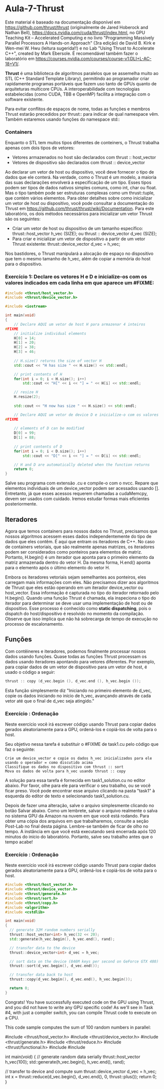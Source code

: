 # Aula-7-Thrust
Este material é baseado na documentação disponível em https://github.com/thrust/thrust (originalmente de Jared Hoberock and Nathan Bell), https://docs.nvidia.com/cuda/thrust/index.html, no GPU Teaching Kit – Accelerated Computing e no livro  "Programming Massively Parallel Processors A Hands-on Approach" (3ra edição) de David B. Kirk e Wen-mei W. Hwu (leitura sugerida!!) e no Lab "Using Thrust to Accelerate C++", created by Mark Ebersole. É recomendável também fazer o laboratório em https://courses.nvidia.com/courses/course-v1:DLI+L-AC-18+V1/.

**Thrust** é uma biblioteca de algoritmos paralelos que se assemelha muito ao STL (C++ Standard Template Library), permitindo ao programador criar rapidamente programas portáveis que fazem uso tanto de GPUs quanto de arquiteturas multicore CPUs.  A interoperabilidade com tecnologias estabelecidas (como CUDA, TBB e OpenMP) facilita a integração com o software existente.

Para evitar conflitos de espaços de nome,  todas as funções e membros Thrust estarão precedidos por thrust:: para indicar de qual  namespace vêm. Também estaremos usando funções do namespace std:: 

### Containers ###
Enquanto o STL tem muitos tipos diferentes de conteiners, o Thrust trabalha apenas com dois tipos de vetores:
- Vetores armazenados no host são declarados com thrust :: host_vector <type>
- Vetores de dispositivo são declarados com thrust :: device_vector <type>

Ao declarar um vetor de host ou dispositivo, você deve fornecer o tipo de dados que ele conterá. Na verdade, como o Thrust é um modelo, a maioria das suas declarações envolverá a especificação de um tipo. Esses tipos podem ser tipos de dados nativos simples comuns, como int, char ou float. Mas o tipo também pode ser estruturas complexas como um thrust::tuple, que contém vários elementos. Para obter detalhes sobre como inicializar um vetor de host ou dispositivo, você pode consultar a documentação do Thrust em https://github.com/thrust/thrust/wiki/Documentation. Para este laboratório, os dois métodos necessários para inicializar um vetor Thrust são os seguintes:

- Criar um vetor de host ou dispositivo de um tamanho específico: thrust::host_vector <type> h_vec (SIZE); ou thrust :: device_vector <type> d_vec (SIZE); 
- Para criar e inicializar um vetor de dispositivo a partir de um vetor Thrust existente: thrust::device_vector <type> d_vec = h_vec;
   
Nos bastidores, o Thrust manipulará a alocação de espaço no dispositivo que tem o mesmo tamanho de h_vec, além de copiar a memória do host para o dispositivo.
### Exercício 1: Declare os vetores H e D e inicialíze-os com os valores indicados em cada linha em que aparece um #FIXME:
```cpp
#include <thrust/host_vector.h>
#include <thrust/device_vector.h>

#include <iostream>

int main(void)
{
    // Declare AQUI um vetor de host H para armazenar 4 inteiros 
#FIXME 
    // initialize individual elements
    H[0] = 14;
    H[1] = 20;
    H[2] = 38;
    H[3] = 46;
    
    // H.size() returns the size of vector H
    std::cout << "H has size " << H.size() << std::endl;

    // print contents of H
    for(int i = 0; i < H.size(); i++)
        std::cout << "H[" << i << "] = " << H[i] << std::endl;

    // resize H
    H.resize(2);
    
    std::cout << "H now has size " << H.size() << std::endl;

    // Declare AQUI um vetor de device D e inicialíze-o com os valores em H
#FIXME 
    
    // elements of D can be modified
    D[0] = 99;
    D[1] = 88;
    
    // print contents of D
    for(int i = 0; i < D.size(); i++)
        std::cout << "D[" << i << "] = " << D[i] << std::endl;

    // H and D are automatically deleted when the function returns
    return 0;
}
```
Salve seu programa com extensão .cu e compile-o com o nvcc. Repare que elementos individuais de um device_vector podem ser acessados usando []. Entretanto, já que esses acessos requerem chamadas a cudaMemcpy, devem ser usados com cuidado. Iremos estudar formas mais eficientes posteriormente. 

## Iteradores ##
Agora que temos containers para nossos dados no Thrust, precisamos que nossos algoritmos acessem esses dados independentemente do tipo de dados que eles contêm. É aqui que entram os iteradores de C++. No caso de containers vetoriais, que são realmente apenas matrizes, os iteradores podem ser considerados como ponteiros para elementos de matriz. Portanto, H.begin() é um iterador que aponta para o primeiro elemento da matriz armazenada dentro do vetor H. Da mesma forma, H.end() aponta para o elemento após o último elemento do vetor H.

Embora os iteradores vetoriais sejam semelhantes aos ponteiros, eles carregam mais informações com eles. Não precisamos dizer aos algoritmos de Thrust que eles estão operando em um iterador device_vector ou host_vector. Essa informação é capturada no tipo do iterador retornado pelo H.begin(). Quando uma função Thrust é chamada, ela inspeciona o tipo do iterador para determinar se deve usar uma implementação de host ou de dispositivo. Esse processo é conhecido como **static dispatching**, pois o dispatch do host/dispositivo é resolvido no momento da compilação. Observe que isso implica que não há sobrecarga de tempo de execução no processo de escalonamento.

## Funções ##
Com contêineres e iteradores, podemos finalmente processar nossos dados usando funções. Quase todas as funções Thrust processam os dados usando iteradores apontando para vetores diferentes. Por exemplo, para copiar dados de um vetor de dispositivo para um vetor de host, é usado o código a seguir:

```cpp
thrust :: copy (d_vec.begin (), d_vec.end (), h_vec.begin ());
```
Esta função simplesmente diz "Iniciando no primeiro elemento de d_vec, copie os dados iniciando no início de h_vec, avançando através de cada vetor até que o final de d_vec seja atingido."
### Exercício : Ordenação
Neste exercício você irá escrever código usando Thrust para copiar dados gerados aleatoriamente para a GPU, ordená-los e copiá-los de volta para o host. 

Seu objetivo nessa tarefa é substituir o #FIXME de task1.cu pelo código que faz o seguinte:

    Crie um device_vector e copie os dados h_vec inicializados para ele usando o operador = como discutido acima
    Classifique os dados no dispositivo com thrust :: sort
    Mova os dados de volta para h_vec usando thrust :: copy

A solução para essa tarefa é fornecida em task1_solution.cu no editor abaixo. Por favor, olhe para ele para verificar o seu trabalho, ou se você ficar preso. Você pode encontrar esse arquivo clicando na pasta "task1" à esquerda do editor de texto e selecionando task1_solution.cu.

Depois de fazer uma alteração, salve o arquivo simplesmente clicando no botão Salvar abaixo. Como um lembrete, salvar o arquivo realmente o salva no sistema GPU da Amazon na nuvem em que você está rodando. Para obter uma cópia dos arquivos em que trabalharemos, consulte a seção Post-Lab no final desta página. Lembre-se também de ficar de olho no tempo. A instância em que você está executando será encerrada após 120 minutos do início do laboratório. Portanto, salve seu trabalho antes que o tempo acabe!


### Exercício : Ordenação
Neste exercício você irá escrever código usando Thrust para copiar dados gerados aleatoriamente para a GPU, ordená-los e copiá-los de volta para o host. 

```cpp
#include <thrust/host_vector.h>
#include <thrust/device_vector.h>
#include <thrust/generate.h>
#include <thrust/sort.h>
#include <thrust/copy.h>
#include <algorithm>
#include <cstdlib>

int main(void)
{
  // generate 32M random numbers serially
  thrust::host_vector<int> h_vec(32 << 20);
  std::generate(h_vec.begin(), h_vec.end(), rand);

  // transfer data to the device
  thrust::device_vector<int> d_vec = h_vec;

  // sort data on the device (846M keys per second on GeForce GTX 480)
  thrust::sort(d_vec.begin(), d_vec.end());

  // transfer data back to host
  thrust::copy(d_vec.begin(), d_vec.end(), h_vec.begin());

  return 0;
}
```

Congrats! You have successfully executed code on the GPU using Thrust, and you did not have to write any GPU specific code! As we'll see in Task #4, with just a compiler switch, you can compile Thrust code to execute on a CPU.












This code sample computes the sum of 100 random numbers in parallel:

#include <thrust/host_vector.h>
#include <thrust/device_vector.h>
#include <thrust/generate.h>
#include <thrust/reduce.h>
#include <thrust/functional.h>
#include <algorithm>
#include <cstdlib>

int main(void)
{
  // generate random data serially
  thrust::host_vector<int> h_vec(100);
  std::generate(h_vec.begin(), h_vec.end(), rand);

  // transfer to device and compute sum
  thrust::device_vector<int> d_vec = h_vec;
  int x = thrust::reduce(d_vec.begin(), d_vec.end(), 0, thrust::plus<int>());
  return 0;
}

